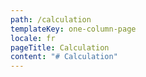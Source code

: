```yaml
---
path: /calculation
templateKey: one-column-page
locale: fr
pageTitle: Calculation
content: "# Calculation"
---
```

